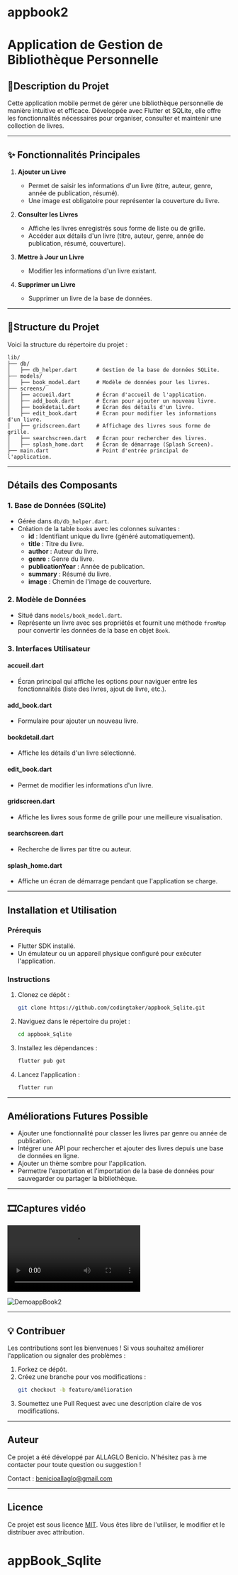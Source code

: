 # appbook2

# Application de Gestion de Bibliothèque Personnelle

## 🎯Description du Projet

Cette application mobile permet de gérer une bibliothèque personnelle de manière intuitive et efficace. Développée avec Flutter et SQLite, elle offre les fonctionnalités nécessaires pour organiser, consulter et maintenir une collection de livres.

---

## ✨ Fonctionnalités Principales

1. **Ajouter un Livre**

   - Permet de saisir les informations d'un livre (titre, auteur, genre, année de publication, résumé).
   - Une image est obligatoire pour représenter la couverture du livre.

2. **Consulter les Livres**

   - Affiche les livres enregistrés sous forme de liste ou de grille.
   - Accéder aux détails d'un livre (titre, auteur, genre, année de publication, résumé, couverture).

3. **Mettre à Jour un Livre**

   - Modifier les informations d'un livre existant.

4. **Supprimer un Livre**

   - Supprimer un livre de la base de données.

---

## 🧱Structure du Projet

Voici la structure du répertoire du projet :

```
lib/
├── db/
│   ├── db_helper.dart      # Gestion de la base de données SQLite.
├── models/
│   ├── book_model.dart     # Modèle de données pour les livres.
├── screens/
│   ├── accueil.dart        # Écran d'accueil de l'application.
│   ├── add_book.dart       # Écran pour ajouter un nouveau livre.
│   ├── bookdetail.dart     # Écran des détails d'un livre.
│   ├── edit_book.dart      # Écran pour modifier les informations d'un livre.
│   ├── gridscreen.dart     # Affichage des livres sous forme de grille.
│   ├── searchscreen.dart   # Écran pour rechercher des livres.
│   ├── splash_home.dart    # Écran de démarrage (Splash Screen).
├── main.dart               # Point d'entrée principal de l'application.
```

---

## Détails des Composants

### 1. **Base de Données (SQLite)**

- Gérée dans `db/db_helper.dart`.
- Création de la table `books` avec les colonnes suivantes :
  - **id** : Identifiant unique du livre (généré automatiquement).
  - **title** : Titre du livre.
  - **author** : Auteur du livre.
  - **genre** : Genre du livre.
  - **publicationYear** : Année de publication.
  - **summary** : Résumé du livre.
  - **image** : Chemin de l'image de couverture.

### 2. **Modèle de Données**

- Situé dans `models/book_model.dart`.
- Représente un livre avec ses propriétés et fournit une méthode `fromMap` pour convertir les données de la base en objet `Book`.

### 3. **Interfaces Utilisateur**

#### **accueil.dart**

- Écran principal qui affiche les options pour naviguer entre les fonctionnalités (liste des livres, ajout de livre, etc.).

#### **add\_book.dart**

- Formulaire pour ajouter un nouveau livre.

#### **bookdetail.dart**

- Affiche les détails d'un livre sélectionné.

#### **edit\_book.dart**

- Permet de modifier les informations d'un livre.

#### **gridscreen.dart**

- Affiche les livres sous forme de grille pour une meilleure visualisation.

#### **searchscreen.dart**

- Recherche de livres par titre ou auteur.

#### **splash\_home.dart**

- Affiche un écran de démarrage pendant que l'application se charge.

---

## Installation et Utilisation

### Prérequis

- Flutter SDK installé.
- Un émulateur ou un appareil physique configuré pour exécuter l'application.

### Instructions

1. Clonez ce dépôt :
   ```bash
   git clone https://github.com/codingtaker/appbook_Sqlite.git
   ```
2. Naviguez dans le répertoire du projet :
   ```bash
   cd appbook_Sqlite
   ```
3. Installez les dépendances :
   ```bash
   flutter pub get
   ```
4. Lancez l'application :
   ```bash
   flutter run
   ```

---

## Améliorations Futures Possible

- Ajouter une fonctionnalité pour classer les livres par genre ou année de publication.
- Intégrer une API pour rechercher et ajouter des livres depuis une base de données en ligne.
- Ajouter un thème sombre pour l'application.
- Permettre l'exportation et l'importation de la base de données pour sauvegarder ou partager la bibliothèque.

---

## 🎞️Captures vidéo


![DemoappBook1](https://github.com/codingtaker/appbook_Sqlite/blob/2338a3ba50ad470baf0266e2fc08df166c5af717/testbook1.mp4)

![DemoappBook2](https://github.com/codingtaker/appBook/issues/2#issue-2811638577)

---

## 💡 Contribuer

Les contributions sont les bienvenues ! Si vous souhaitez améliorer l'application ou signaler des problèmes :
1. Forkez ce dépôt.
2. Créez une branche pour vos modifications :
   ```bash
   git checkout -b feature/amélioration
   ```
3. Soumettez une Pull Request avec une description claire de vos modifications.

---

## Auteur

Ce projet a été développé par ALLAGLO Benicio. N'hésitez pas à me contacter pour toute question ou suggestion !

Contact : [benicioallaglo@gmail.com](mailto:benicioallaglo@gmail.com)

---

## Licence
Ce projet est sous licence [MIT](LICENSE). Vous êtes libre de l'utiliser, le modifier et le distribuer avec attribution.

# appBook_Sqlite
